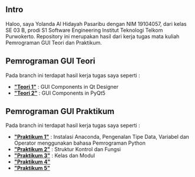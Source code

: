 ## Intro
Haloo, saya Yolanda Al Hidayah Pasaribu dengan NIM 19104057, dari kelas SE 03 B, prodi S1 Software Engineering Institut Teknologi Telkom Purwokerto. Repository ini merupakan hasil dari kerja tugas mata kuliah Pemrograman GUI Teori dan Praktikum.

## Pemrograman GUI Teori

Pada branch ini terdapat hasil kerja tugas saya seperti :

 -  [**"Teori 1"**](https://github.com/yolandapasaribu/19104057-Yolanda_Al_Hidayah_Pemrograman_GUI/tree/Teori-1) : GUI Components in Qt Designer
 -  [**"Teori 2"**](https://github.com/yolandapasaribu/19104057-Yolanda_Al_Hidayah_Pemrograman_GUI/tree/Teori-2) : GUI Components in PyQt5 

	 

## Pemrograman GUI Praktikum

Pada branch ini terdapat hasil kerja tugas saya seperti :

 - [**"Praktikum 1"**](https://github.com/yolandapasaribu/19104057-Yolanda_Al_Hidayah_Pemrograman_GUI/tree/Praktikum-1) : Instalasi Anaconda, Pengenalan Tipe Data, Variabel dan Operator menggunakan bahasa Pemrograman Python
 - [**"Praktikum 2"**](https://github.com/yolandapasaribu/19104057-Yolanda_Al_Hidayah_Pemrograman_GUI/tree/Praktikum-2) : Struktur Kontrol dan Fungsi 
 - [**"Praktikum 3"**](https://github.com/yolandapasaribu/19104057-Yolanda_Al_Hidayah_Pemrograman_GUI/tree/Praktikum-3) : Kelas dan Modul
 - [**"Praktikum 4"**](https://github.com/yolandapasaribu/19104057-Yolanda_Al_Hidayah_Pemrograman_GUI/tree/Praktikum-4) 
 - [**"Praktikum 5"**](https://github.com/yolandapasaribu/19104057-Yolanda_Al_Hidayah_Pemrograman_GUI/tree/Praktikum-5) 

